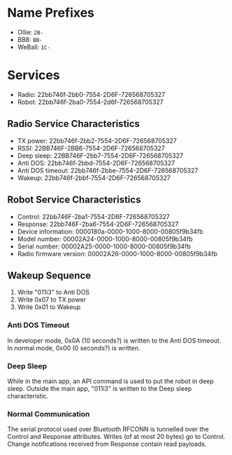 # Name Prefixes

* Ollie: `2B-`
* BB8: `BB-`
* WeBall: `1C-`

# Services

* Radio: 22bb746f-2bb0-7554-2D6F-726568705327
* Robot: 22bb746f-2ba0-7554-2d6f-726568705327

## Radio Service Characteristics

* TX power: 22bb746f-2bb2-7554-2D6F-726568705327
* RSSI: 22BB746F-2BB6-7554-2D6F-726568705327
* Deep sleep: 22BB746F-2bb7-7554-2D6F-726568705327
* Anti DOS: 22bb746f-2bbd-7554-2D6F-726568705327
* Anti DOS timeout: 22bb746f-2bbe-7554-2D6F-726568705327
* Wakeup: 22bb746f-2bbf-7554-2D6F-726568705327

## Robot Service Characteristics

* Control: 22bb746F-2ba1-7554-2D6F-726568705327
* Response: 22bb746F-2ba6-7554-2D6F-726568705327
* Device information: 0000180a-0000-1000-8000-00805f9b34fb
* Model number: 00002A24-0000-1000-8000-00805f9b34fb
* Serial number: 00002A25-0000-1000-8000-00805f9b34fb
* Radio firmware version: 00002A26-0000-1000-8000-00805f9b34fb

## Wakeup Sequence

1. Write "011i3" to Anti DOS
1. Write 0x07 to TX power
1. Write 0x01 to Wakeup

### Anti DOS Timeout

In developer mode, 0x0A (10 seconds?) is written to the Anti DOS timeout.
In normal mode, 0x00 (0 seconds?) is written.

### Deep Sleep

While in the main app, an API command is used to put the robot in deep sleep.
Outside the main app, "011i3" is written to the Deep sleep characteristic.

### Normal Communication

The serial protocol used over Bluetooth RFCONN is tunnelled over the Control
and Response attributes. Writes (of at most 20 bytes) go to Control. Change
notifications received from Response contain read payloads.
